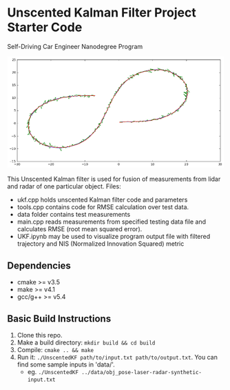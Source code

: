 # Unscented Kalman Filter Project Starter Code
Self-Driving Car Engineer Nanodegree Program

![Unscented Kalman filter demo](https://github.com/parilo/CarND-Unscented-Kalman-Filter-Project/blob/master/demo.png "Unscented Kalman filter demo")

This Unscented Kalman filter is used for fusion of measurements from lidar and radar of one particular object. Files:

* ukf.cpp holds unscented Kalman filter code and parameters
* tools.cpp contains code for RMSE calculation over test data.
* data folder contains test measurements
* main.cpp reads measurements from specified testing data file and calculates RMSE (root mean squared error).
* UKF.ipynb may be used to visualize program output file with filtered trajectory and NIS (Normalized Innovation Squared) metric

## Dependencies

* cmake >= v3.5
* make >= v4.1
* gcc/g++ >= v5.4

## Basic Build Instructions

1. Clone this repo.
2. Make a build directory: `mkdir build && cd build`
3. Compile: `cmake .. && make`
4. Run it: `./UnscentedKF path/to/input.txt path/to/output.txt`. You can find
   some sample inputs in 'data/'.
    - eg. `./UnscentedKF ../data/obj_pose-laser-radar-synthetic-input.txt`
